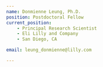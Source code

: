 ```yaml
---
name: Donmienne Leung, Ph.D.
position: Postdoctoral Fellow
current_position:
    - Principal Research Scientist
    - Eli Lilly and Company
    - San Diego, CA

email: leung_donmienne@lilly.com

---
```


